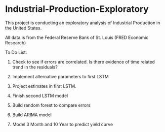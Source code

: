 # Industrial-Production-Exploratory

This project is conducting an exploratory analysis of Industrial Production in the United States. 

All data is from the Federal Reserve Bank of St. Louis (FRED Economic Research)

To Do List:

1. Check to see if errors are correlated. Is there evidence of time related trend in the residuals?

2. Implement alternative parameters to first LSTM

3. Project estimates in first LSTM.

3. Finish second LSTM model

4. Build random forest to compare errors

5. Build ARIMA model

6. Model 3 Month and 10 Year to predict yield curve
